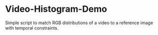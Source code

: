 # Video-Histogram-Demo
Simple script to match RGB distributions of a video to a reference image with temporal constraints.
